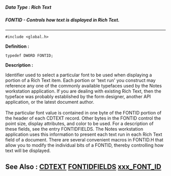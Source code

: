 ##### Data Type : Rich Text
##### FONTID - Controls how text is displayed in Rich Text.
---
```
#include <global.h>
```

**Definition :**
```
typedef DWORD FONTID;
```

**Description :**

Identifier used to select a particular font to be used when displaying a portion of a Rich Text item.  Each portion or 'text run' you construct may reference any one of the commonly available typefaces used by the Notes workstation application.  If you are dealing with existing Rich Text, then the typeface was probably established by the form designer, another API application, or the latest document author.  <br>
<br>
The particular font value is contained in one byte of the FONTID portion of the header of each CDTEXT record.  Other bytes in the FONTID control the point size, display attributes, and color to be used.  For a description of these fields, see the entry FONTIDFIELDS.  The Notes workstation application uses this information to present each text run in each Rich Text field of a document.  There are several convenient macros in FONTID.H that allow you to modify the individual bits of a FONTID, thereby controlling how text will be displayed.


**See Also :**
[CDTEXT](/domino-c-api-docs/reference/Data/CDTEXT)
[FONTIDFIELDS](/domino-c-api-docs/reference/Data/FONTIDFIELDS)
[xxx_FONT_ID](/domino-c-api-docs/reference/Symb/xxx_FONT_ID)
---
